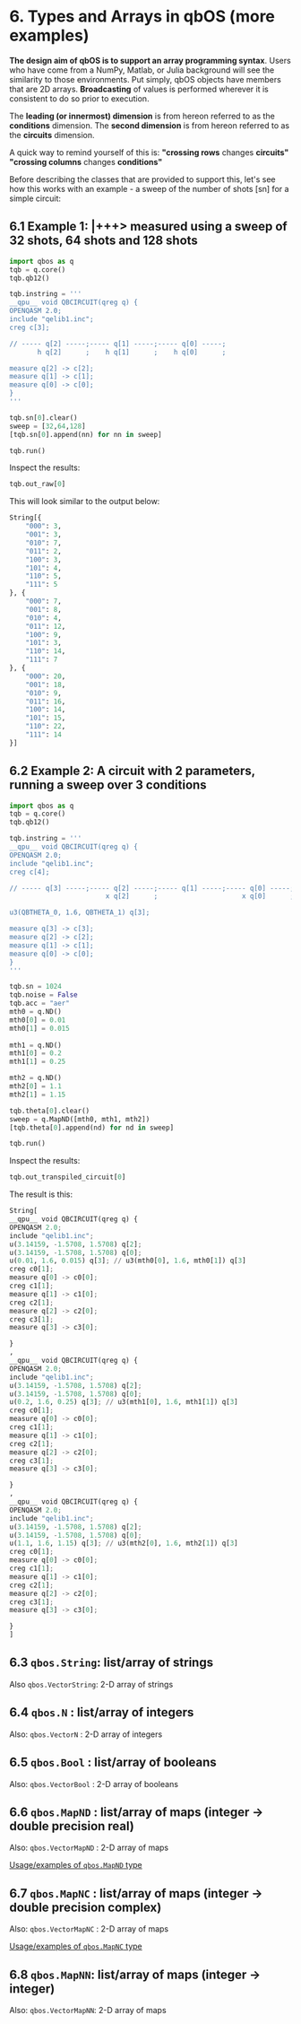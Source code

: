 # 6. Types and Arrays in qbOS (more examples)

**The design aim of qbOS is to support an array programming syntax**.  Users who have come from a NumPy, Matlab, or Julia background will see the similarity to those environments.  Put simply, qbOS objects have members that are 2D arrays.  **Broadcasting** of values is performed wherever it is consistent to do so prior to execution.

The **leading (or innermost) dimension** is from hereon referred to as the **conditions** dimension.
The **second dimension** is from hereon referred to as the **circuits** dimension.

A quick way to remind yourself of this is: 
**"crossing rows** changes **circuits"
"crossing columns** changes **conditions"**

Before describing the classes that are provided to support this, let's see how this works with an example - a sweep of the number of shots [sn] for a simple circuit:

## 6.1 Example 1:  |+++> measured using a sweep of 32 shots, 64 shots and 128 shots

```python
import qbos as q
tqb = q.core()
tqb.qb12()

tqb.instring = '''
__qpu__ void QBCIRCUIT(qreg q) {
OPENQASM 2.0;
include "qelib1.inc";
creg c[3];

// ----- q[2] -----;----- q[1] -----;----- q[0] -----;
       h q[2]      ;    h q[1]      ;    h q[0]      ;

measure q[2] -> c[2];
measure q[1] -> c[1];
measure q[0] -> c[0];
}
'''

tqb.sn[0].clear()
sweep = [32,64,128]
[tqb.sn[0].append(nn) for nn in sweep]

tqb.run()
```

Inspect the results:

```python
tqb.out_raw[0]
```

This will look similar to the output below:

```python
String[{
    "000": 3,
    "001": 3,
    "010": 7,
    "011": 2,
    "100": 3,
    "101": 4,
    "110": 5,
    "111": 5
}, {
    "000": 7,
    "001": 8,
    "010": 4,
    "011": 12,
    "100": 9,
    "101": 3,
    "110": 14,
    "111": 7
}, {
    "000": 20,
    "001": 18,
    "010": 9,
    "011": 16,
    "100": 14,
    "101": 15,
    "110": 22,
    "111": 14
}]
```

## 6.2 Example 2: A circuit with 2 parameters, running a sweep over 3 conditions

```python
import qbos as q
tqb = q.core()
tqb.qb12()

tqb.instring = '''
__qpu__ void QBCIRCUIT(qreg q) {
OPENQASM 2.0;
include "qelib1.inc";
creg c[4];

// ----- q[3] -----;----- q[2] -----;----- q[1] -----;----- q[0] -----;
                        x q[2]      ;                     x q[0]      ;  

u3(QBTHETA_0, 1.6, QBTHETA_1) q[3];

measure q[3] -> c[3];
measure q[2] -> c[2];
measure q[1] -> c[1];
measure q[0] -> c[0];
}
'''

tqb.sn = 1024
tqb.noise = False
tqb.acc = "aer"
mth0 = q.ND()
mth0[0] = 0.01
mth0[1] = 0.015
 
mth1 = q.ND()
mth1[0] = 0.2
mth1[1] = 0.25

mth2 = q.ND()
mth2[0] = 1.1
mth2[1] = 1.15

tqb.theta[0].clear()
sweep = q.MapND([mth0, mth1, mth2])
[tqb.theta[0].append(nd) for nd in sweep]

tqb.run()

```

Inspect the results:

```python
tqb.out_transpiled_circuit[0]
```

The result is this:

```python
String[
__qpu__ void QBCIRCUIT(qreg q) {
OPENQASM 2.0;
include "qelib1.inc";
u(3.14159, -1.5708, 1.5708) q[2];
u(3.14159, -1.5708, 1.5708) q[0];
u(0.01, 1.6, 0.015) q[3]; // u3(mth0[0], 1.6, mth0[1]) q[3]
creg c0[1];
measure q[0] -> c0[0];
creg c1[1];
measure q[1] -> c1[0];
creg c2[1];
measure q[2] -> c2[0];
creg c3[1];
measure q[3] -> c3[0];

}
, 
__qpu__ void QBCIRCUIT(qreg q) {
OPENQASM 2.0;
include "qelib1.inc";
u(3.14159, -1.5708, 1.5708) q[2];
u(3.14159, -1.5708, 1.5708) q[0];
u(0.2, 1.6, 0.25) q[3]; // u3(mth1[0], 1.6, mth1[1]) q[3]
creg c0[1];
measure q[0] -> c0[0];
creg c1[1];
measure q[1] -> c1[0];
creg c2[1];
measure q[2] -> c2[0];
creg c3[1];
measure q[3] -> c3[0];

}
, 
__qpu__ void QBCIRCUIT(qreg q) {
OPENQASM 2.0;
include "qelib1.inc";
u(3.14159, -1.5708, 1.5708) q[2];
u(3.14159, -1.5708, 1.5708) q[0];
u(1.1, 1.6, 1.15) q[3]; // u3(mth2[0], 1.6, mth2[1]) q[3]
creg c0[1];
measure q[0] -> c0[0];
creg c1[1];
measure q[1] -> c1[0];
creg c2[1];
measure q[2] -> c2[0];
creg c3[1];
measure q[3] -> c3[0];

}
]
```

## 6.3 `qbos.String`: list/array of strings

Also `qbos.VectorString`: 2-D array of strings

## 6.4 `qbos.N` : list/array of integers

Also: `qbos.VectorN` : 2-D array of integers

## 6.5 `qbos.Bool` : list/array of booleans

Also: `qbos.VectorBool` : 2-D array of booleans

## 6.6 `qbos.MapND` : list/array of maps (integer → double precision real)

Also: `qbos.VectorMapND` : 2-D array of maps

[Usage/examples of `qbos.MapND` type](qbOS%20Documentation%20220913/Usage%20examples%20of%20qbos%20MapND%20type%20807974c9c8c94f0c842b601924105d17.md)

## 6.7 `qbos.MapNC` : list/array of maps (integer → double precision complex)

Also: `qbos.VectorMapNC` : 2-D array of maps

[Usage/examples of `qbos.MapNC` type](qbOS%20Documentation%20220913/Usage%20examples%20of%20qbos%20MapNC%20type%20e04ad5447638476184ed7a21f05e966b.md)

## 6.8 `qbos.MapNN`: list/array of maps (integer → integer)

Also: `qbos.VectorMapNN`: 2-D array of maps

